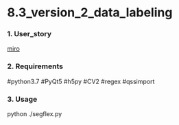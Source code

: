 # 8.3_version_2_data_labeling

### 1. User_story
[miro](https://miro.com/app/board/o9J_lhOgHME=/)

### 2. Requirements
#python3.7 
#PyQt5
#h5py
#CV2
#regex
#qssimport

### 3. Usage
python ./segflex.py
